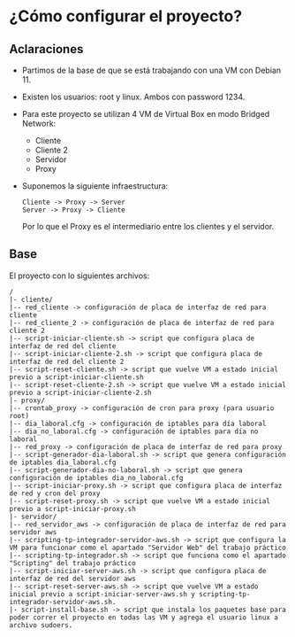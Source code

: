 # ¿Cómo configurar el proyecto?
## Aclaraciones
* Partimos de la base de que se está trabajando con una VM con Debian 11.
* Existen los usuarios: root y linux. Ambos con password 1234.
* Para este proyecto se utilizan 4 VM de Virtual Box en modo Bridged Network:

  * Cliente
  * Cliente 2
  * Servidor
  * Proxy

* Suponemos la siguiente infraestructura:
  ```
  Cliente -> Proxy -> Server
  Server -> Proxy -> Cliente
  ```
  Por lo que el Proxy es el intermediario entre los clientes y el servidor.

## Base
El proyecto con lo siguientes archivos:
```
/
|- cliente/
|-- red_cliente -> configuración de placa de interfaz de red para cliente
|-- red_cliente_2 -> configuración de placa de interfaz de red para cliente 2
|-- script-iniciar-cliente.sh -> script que configura placa de interfaz de red del cliente
|-- script-iniciar-cliente-2.sh -> script que configura placa de interfaz de red del cliente 2
|-- script-reset-cliente.sh -> script que vuelve VM a estado inicial previo a script-iniciar-cliente.sh
|-- script-reset-cliente-2.sh -> script que vuelve VM a estado inicial previo a script-iniciar-cliente-2.sh
|- proxy/
|-- crontab_proxy -> configuración de cron para proxy (para usuario root)
|-- dia_laboral.cfg -> configuración de iptables para día laboral
|-- dia_no_laboral.cfg -> configuración de iptables para día no laboral
|-- red_proxy -> configuración de placa de interfaz de red para proxy
|-- script-generador-dia-laboral.sh -> script que genera configuración de iptables dia_laboral.cfg
|-- script-generador-dia-no-laboral.sh -> script que genera configuración de iptables dia_no_laboral.cfg
|-- script-iniciar-proxy.sh -> script que configura placa de interfaz de red y cron del proxy
|-- script-reset-proxy.sh -> script que vuelve VM a estado inicial previo a script-iniciar-proxy.sh
|- servidor/
|-- red_servidor_aws -> configuración de placa de interfaz de red para servidor aws
|-- scripting-tp-integrador-servidor-aws.sh -> script que configura la VM para funcionar como el apartado "Servidor Web" del trabajo práctico
|-- scripting-tp-integrador.sh -> script que funciona como el apartado "Scripting" del trabajo práctico
|-- script-iniciar-server-aws.sh -> script que configura placa de interfaz de red del servidor aws
|-- script-reset-server-aws.sh -> script que vuelve VM a estado inicial previo a script-iniciar-server-aws.sh y scripting-tp-integrador-servidor-aws.sh.
|- script-install-base.sh -> script que instala los paquetes base para poder correr el proyecto en todas las VM y agrega el usuario linux a archivo sudoers.
```
